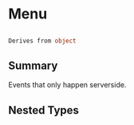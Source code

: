 # Menu

## 
```c#
Derives from object
```

## Summary

Events that only happen serverside.
## Nested Types


